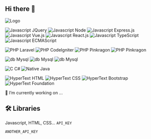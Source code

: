 ## Hi there 👋

<!--
**isaacnavajaspozo/isaacnavajaspozo** is a ✨ _special_ ✨ repository because its `README.md` (this file) appears on your GitHub profile.

Here are some ideas to get you started:

- 🔭 I’m currently working on ...
- 🌱 I’m currently learning ...
- 👯 I’m looking to collaborate on ...
- 🤔 I’m looking for help with ...
- 💬 Ask me about ...
- 📫 How to reach me: ...
- 😄 Pronouns: ...
- ⚡ Fun fact: ...
-->

![Logo](https://isaacnavajaspozo.github.io/isaacnavajaspozo/logoINP.png)

![Javascript JQuery](https://img.shields.io/badge/Javascript-JQuery-yellow)
![Javascript Node](https://img.shields.io/badge/Javascript-Node-yellow)
![Javascript Express.js](https://img.shields.io/badge/Javascript-Express.js-yellow)
![Javascript Vue.js](https://img.shields.io/badge/Javascript-Vue.js-yellow)
![Javascript React.js](https://img.shields.io/badge/Javascript-React.js-yellow)
![Javascript TypeScript](https://img.shields.io/badge/Javascript-TypeScript-yellow)
![Javascript ECMAScript](https://img.shields.io/badge/Javascript-ECMAScript-yellow)

![PHP Laravel](https://img.shields.io/badge/PHP-Laravel-blue)
![PHP CodeIgniter](https://img.shields.io/badge/PHP-CodeIgniter-blue)
![PHP Pinkragon](https://img.shields.io/badge/PHP-TypeScript-blue)
![PHP Pinkragon](https://img.shields.io/badge/PHP-Pinkragon-blue)

![db Mysql](https://img.shields.io/badge/db-Mysql-green)
![db Mysql](https://img.shields.io/badge/db-SQL-green)
![db Mysql](https://img.shields.io/badge/db-MongoDB-green)

![C C#](https://img.shields.io/badge/Native-C-red)
![Native Java](https://img.shields.io/badge/Native-Java-red)

![HyperText HTML](https://img.shields.io/badge/HyperText-HTML-pink)
![HyperText CSS](https://img.shields.io/badge/HyperText-CSS-pink)
![HyperText Bootstrap](https://img.shields.io/badge/HyperText-Bootstrap-pink)
![HyperText Foundation](https://img.shields.io/badge/HyperText-Foundation-pink)

🔭 I’m currently working on ...

## 🛠 Libraries
Javascript, HTML, CSS...
`API_KEY`

`ANOTHER_API_KEY`
